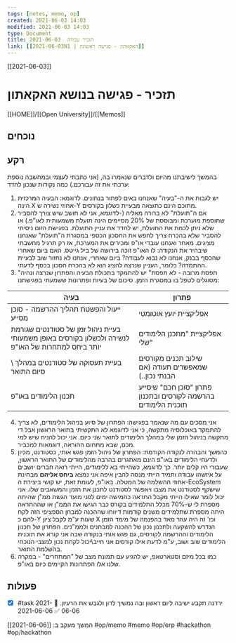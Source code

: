 ```yaml
---
tags: [notes, memo, op] 
created: 2021-06-03 14:03
modified: 2021-06-03 14:03
type: Document
title: תזכיר עבודה  2021-06-03
link: [[2021-06-03N1 | האקאתון - פגישה ראשונה]]
---
```

[[2021-06-03]]
#  תזכיר - פגישה בנושא האקאתון		
[[HOME]]/[[Open University]]/[[Memos]]

## נוכחים 
## רקע 
בהמשך לישיבתנו מהיום ולדברים שנאמרו בה, (אני כתבתי לעצמי ובמחשבה נוספת ערכתי את זה עבורכם.) כמה נקודות שנכון לחדד:
1. יש לגבות את ה-"בעיה" שאנחנו באים לפתור בנתונים. 
לדוגמא: הבעיה המרכזית הינה X אחוזי נשירה ש-Y מתוכם הינם כתוצאה מבעיית כשלון בקורסים. 
2. אם ה"תועלת" לא ברורה מאליה (-לדוגמא, אני לא חושב שיש צורך להסביר שתוספת מוערכת ומבוססת של 20% מסיימים הינה תועלת משמעותית לאו"פ.)  או שלא ניתן לכמת את התועלת, יש לחדד את עניין התועלת. בפגישת הזום ניסיתי להסביר שלא בהכרח צריך לחפש את החסכון הכספי במסגרת ה"תועלת"  שאנחנו מציגים. 
מאחר ואנחנו עובדי או"פ ומכירים את המערכת, אז רק תרגיל מחשבתי שיבהיר את הנקודה: לו האו"פ זוכה בירושה של ביל גייטס. האם ביום שאחרי שהכסף בבנק, אנחנו לא נבוא לעבודה? ביום שאחרי, אנחנו לא נחזור שוב לבעיית ההתמדה? כלומר, העניין שנרצה להציג הוא לא בהכרח חסכון בכסף לדעתי. 
3. "תפסת מרובה - לא תפסת" יש להתמקד בתכולת הבעיה והפתרון שנרצה ונהיה מסוגלים לטפל בו במסגרת הזמן. סיכום  של בעיות ופתרונות ששמעתי בפגישתנו:

| בעיה                                                                                               | פתרון                                                          |
| -------------------------------------------------------------------------------------------------- | -------------------------------------------------------------- |
| ייעול והפשטת תהליך ההרשמה - סוכן מסייע                                                             | אפליקציית יועץ אוטומטי                                         |
| בעיית ניהול זמן של סטודנטים שגורמת לנשירה ולכשלון בקורסים באופן משמעותי יותר ביחס למתחרות של האו"פ | אפליקציית "מתכנן הלימודים שלי"                                 |
| בעיית תעסוקה של סטודנטים במהלך \ סיום התואר                                                        | שילוב תכנים מקורסים שמאפשרים תעודה (אם הבנתי נכון..)           |
| תכנון הלימודים באו"פ                                                                               | פתרון "סוכן חכם" שיסייע בהרשמה לקורסים ובתכנון תוכנית הלימודים |
4. אני מסכים עם מה שנאמר בפגישה: הפתרון של סיוע בניהול הלימודים,  לא צריך להתמקד באוכלוסיה מתקשה, כי אני לדוגמא לא התקשיתי בתואר הראשון אבל די מתקשה בניהול הזמן שלי במהלך הלימודים לתואר שני כיום. אני יכול להניח שיש למי מכם, שבא מתחום ההוראה, דוגמאות למכביר.
5. כהמשך והבהרה לנקודה הקודמת:
הפתרון של ניהול הזמן פגש אותי, כסטודנט, מכיון ולדעתי הלימודים באו"פ הינם מאתגרים בהרבה מהלימודים של התואר הראשון, שעבורי היו קלים יותר.
כך לדוגמא, כשהייתי בא ללימודים, הייתי רואה חברים יושבים על איזשהו עבודה ותמיד הייתי מנסה להבין איפה אני נמצא **ביחס אליהם** מבחינת אחוזי ההשלמה של המטלה. באו"פ, לעומת זאת, יש קושי ביצירת ה-EcoSystem שישקף לסטודנט את מצבו ויאפשר לסטודנט לתכנן את הזמן והמשאבים שלו. אני יכול לומר שאילו הייתי מקבל התראה כחמישה ימים לפני מועד הגשת ממ"ן שהיתה מספרת לי ש-70% מכלל התלמידים בקורס כבר הגישו את הממ"ן או שההתראה היתה מספרת שתלמידים משנים קודמות דיווחו שההכנה למבחן  הספציפי הזה לקח להם כ-Y שעות ע"מ לקבל ציון X וכו' זה היה עוזר מאד בהפנמה של מימד הזמן הנדרש להשקעה ולתכנון נכון של ההכנה למבחנים ולממ"נים.
הפתרון של תכנון הלימודים וההרשמה לקורסים, גם פגש אותי בנקודה שבה אני קורא את תוכנית הלימודים שוב ושוב, ע"מ לדעת אילו קורסים אני חייב\יכול לקחת נכון למצבי הנוכחי בהשלמת התואר.
6. כמו בכל מיזם וסטארטאפ, יש להגיע עם תמונת מצב של "המתחרים" - במקרה שלנו אלו הפתרונות הקיימים כיום באו"פ.

## פעולות
- [x] #task ירדנה תקבע ישיבה ליום ראשון ובה נמשיך לדון ולגבש את הרעיון. 📅 2021-06-06 ✅ 2021-06-06
 
המשך מעקב ב: [[2021-06-06]] 
#op/memo
#memo 
#op/erp 
#hackathon 
#op/hackathon 